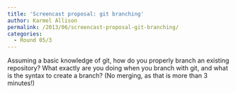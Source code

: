 ```yaml
---
title: 'Screencast proposal: git branching'
author: Karmel Allison
permalink: /2013/06/screencast-proposal-git-branching/
categories:
  - Round 05/3
---
```

Assuming a basic knowledge of git, how do you properly branch an existing repository? What exactly are you doing when you branch with git, and what is the syntax to create a branch? (No merging, as that is more than 3 minutes!)
